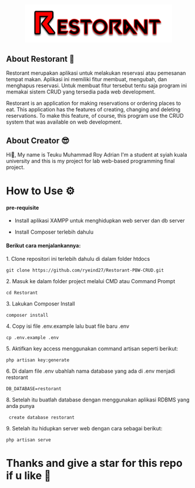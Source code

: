 <p align="center"><img src="https://github.com/ryeind27/Restorant-PBW-CRUD/blob/630c3ff0643933c1183ba74b31366b941ebf9c0c/Restorant/public/images/Logo.png" width="400"></a></p>


## About Restorant 🤔
Restorant merupakan aplikasi untuk melakukan reservasi atau pemesanan tempat makan. Aplikasi ini memiliki fitur membuat, mengubah, dan menghapus reservasi. Untuk membuat fitur tersebut tentu saja program ini memakai sistem CRUD yang tersedia pada web development.

Restorant is an application for making reservations or ordering places to eat. This application has the features of creating, changing and deleting reservations. To make this feature, of course, this program use the CRUD system that was available on web development.

## About Creator 😎
Hi👋, My name is Teuku Muhammad Roy Adrian I'm a student at syiah kuala university and this is my project for lab web-based programming final project.

# How to Use ⚙

<h4>pre-requisite</h4>
<ul>
 <p> <li>Install aplikasi XAMPP untuk menghidupkan web server dan db server</li> </p>
  <li>Install Composer terlebih dahulu</ll>
  </ul>

 <h4>Berikut cara menjalankannya:</h4>
1. Clone repositori ini terlebih dahulu di dalam folder htdocs
  <pre><code>git clone https://github.com/ryeind27/Restorant-PBW-CRUD.git</code></pre>
2. Masuk ke dalam folder project melalui CMD atau Command Prompt
   <pre><code>cd Restorant </code></pre>
3. Lakukan Composer Install
   <pre><code>composer install</code></pre>
4. Copy isi file .env.example lalu buat file baru .env
    <pre><code>cp .env.example .env</code></pre>
5. Aktifkan key access menggunakan command artisan seperti berikut:
    <pre><code>php artisan key:generate</code></pre>
6. Di dalam file .env ubahlah nama database yang ada di .env menjadi restorant
    <pre><code>DB_DATABASE=restorant</code></pre>
8. Setelah itu buatlah database dengan menggunakan aplikasi RDBMS yang anda punya
    <pre><code> create database restorant</code></pre>
9. Setelah itu hidupkan server web dengan cara sebagai berikut:
    <pre><code>php artisan serve</code></pre>
    
# Thanks and give a star for this repo if u like 👾
